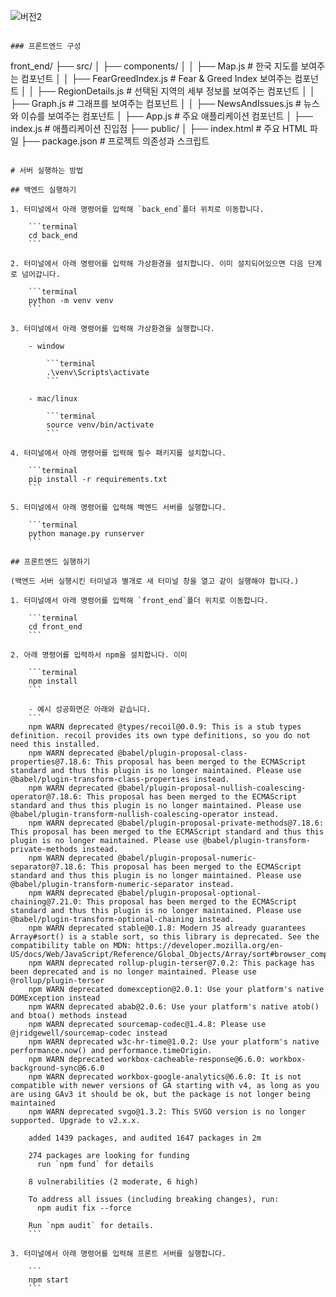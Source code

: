 
![버전2](https://github.com/real-estate-index/real-estate-index-web/assets/99078115/bb4d12fd-0b03-4574-b1db-96c6358bea4e)

```

### 프론트엔드 구성

```
front_end/
├── src/
│   ├── components/
│   │   ├── Map.js              # 한국 지도를 보여주는 컴포넌트
│   │   ├── FearGreedIndex.js   # Fear & Greed Index 보여주는 컴포넌트
│   │   ├── RegionDetails.js    # 선택된 지역의 세부 정보를 보여주는 컴포넌트
│   │   ├── Graph.js            # 그래프를 보여주는 컴포넌트
│   │   ├── NewsAndIssues.js    # 뉴스와 이슈를 보여주는 컴포넌트
│   ├── App.js                  # 주요 애플리케이션 컴포넌트
│   ├── index.js                # 애플리케이션 진입점
├── public/
│   ├── index.html              # 주요 HTML 파일
├── package.json                # 프로젝트 의존성과 스크립트
```

# 서버 실행하는 방법

## 백엔드 실행하기

1. 터미널에서 아래 명령어를 입력해 `back_end`폴더 위치로 이동합니다.

    ```terminal
    cd back_end
    ```

2. 터미널에서 아래 명령어를 입력해 가상환경을 설치합니다. 이미 설치되어있으면 다음 단계로 넘어갑니다.

    ```terminal
    python -m venv venv
    ```

3. 터미널에서 아래 명령어를 입력해 가상환경을 실행합니다.

    - window

        ```terminal
        .\venv\Scripts\activate
        ```

    - mac/linux

        ```terminal
        source venv/bin/activate
        ```

4. 터미널에서 아래 명령어를 입력해 필수 패키지를 설치합니다.

    ```terminal
    pip install -r requirements.txt
    ```

5. 터미널에서 아래 명령어를 입력해 백엔드 서버를 실행합니다.

    ```terminal
    python manage.py runserver
    ```

## 프론트엔드 실행하기

(백엔드 서버 실행시킨 터미널과 별개로 새 터미널 창을 열고 같이 실행해야 합니다.)

1. 터미널에서 아래 명령어를 입력해 `front_end`폴더 위치로 이동합니다.

    ```terminal
    cd front_end
    ```

2. 아래 명령어를 입력하서 npm을 설치합니다. 이미 

    ```terminal
    npm install
    ```

    - 예시 성공화면은 아래와 같습니다.
    ```
    npm WARN deprecated @types/recoil@0.0.9: This is a stub types definition. recoil provides its own type definitions, so you do not need this installed.
    npm WARN deprecated @babel/plugin-proposal-class-properties@7.18.6: This proposal has been merged to the ECMAScript standard and thus this plugin is no longer maintained. Please use @babel/plugin-transform-class-properties instead.
    npm WARN deprecated @babel/plugin-proposal-nullish-coalescing-operator@7.18.6: This proposal has been merged to the ECMAScript standard and thus this plugin is no longer maintained. Please use @babel/plugin-transform-nullish-coalescing-operator instead.
    npm WARN deprecated @babel/plugin-proposal-private-methods@7.18.6: This proposal has been merged to the ECMAScript standard and thus this plugin is no longer maintained. Please use @babel/plugin-transform-private-methods instead.
    npm WARN deprecated @babel/plugin-proposal-numeric-separator@7.18.6: This proposal has been merged to the ECMAScript standard and thus this plugin is no longer maintained. Please use @babel/plugin-transform-numeric-separator instead.
    npm WARN deprecated @babel/plugin-proposal-optional-chaining@7.21.0: This proposal has been merged to the ECMAScript standard and thus this plugin is no longer maintained. Please use @babel/plugin-transform-optional-chaining instead.
    npm WARN deprecated stable@0.1.8: Modern JS already guarantees Array#sort() is a stable sort, so this library is deprecated. See the compatibility table on MDN: https://developer.mozilla.org/en-US/docs/Web/JavaScript/Reference/Global_Objects/Array/sort#browser_compatibility
    npm WARN deprecated rollup-plugin-terser@7.0.2: This package has been deprecated and is no longer maintained. Please use @rollup/plugin-terser     
    npm WARN deprecated domexception@2.0.1: Use your platform's native DOMException instead
    npm WARN deprecated abab@2.0.6: Use your platform's native atob() and btoa() methods instead
    npm WARN deprecated sourcemap-codec@1.4.8: Please use @jridgewell/sourcemap-codec instead
    npm WARN deprecated w3c-hr-time@1.0.2: Use your platform's native performance.now() and performance.timeOrigin.
    npm WARN deprecated workbox-cacheable-response@6.6.0: workbox-background-sync@6.6.0
    npm WARN deprecated workbox-google-analytics@6.6.0: It is not compatible with newer versions of GA starting with v4, as long as you are using GAv3 it should be ok, but the package is not longer being maintained
    npm WARN deprecated svgo@1.3.2: This SVGO version is no longer supported. Upgrade to v2.x.x.
    
    added 1439 packages, and audited 1647 packages in 2m
    
    274 packages are looking for funding
      run `npm fund` for details
    
    8 vulnerabilities (2 moderate, 6 high)
    
    To address all issues (including breaking changes), run:
      npm audit fix --force
    
    Run `npm audit` for details.
    ```

3. 터미널에서 아래 명령어를 입력해 프론트 서버를 실행합니다.

    ```
    npm start
    ```
